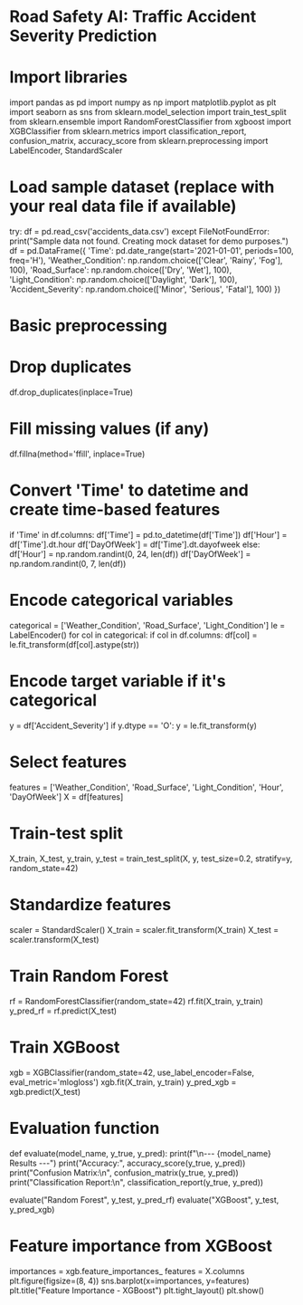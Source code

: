 # Road Safety AI: Traffic Accident Severity Prediction

# Import libraries
import pandas as pd
import numpy as np
import matplotlib.pyplot as plt
import seaborn as sns
from sklearn.model_selection import train_test_split
from sklearn.ensemble import RandomForestClassifier
from xgboost import XGBClassifier
from sklearn.metrics import classification_report, confusion_matrix, accuracy_score
from sklearn.preprocessing import LabelEncoder, StandardScaler

# Load sample dataset (replace with your real data file if available)
try:
    df = pd.read_csv('accidents_data.csv')
except FileNotFoundError:
    print("Sample data not found. Creating mock dataset for demo purposes.")
    df = pd.DataFrame({
        'Time': pd.date_range(start='2021-01-01', periods=100, freq='H'),
        'Weather_Condition': np.random.choice(['Clear', 'Rainy', 'Fog'], 100),
        'Road_Surface': np.random.choice(['Dry', 'Wet'], 100),
        'Light_Condition': np.random.choice(['Daylight', 'Dark'], 100),
        'Accident_Severity': np.random.choice(['Minor', 'Serious', 'Fatal'], 100)
    })

# Basic preprocessing
# Drop duplicates
df.drop_duplicates(inplace=True)

# Fill missing values (if any)
df.fillna(method='ffill', inplace=True)

# Convert 'Time' to datetime and create time-based features
if 'Time' in df.columns:
    df['Time'] = pd.to_datetime(df['Time'])
    df['Hour'] = df['Time'].dt.hour
    df['DayOfWeek'] = df['Time'].dt.dayofweek
else:
    df['Hour'] = np.random.randint(0, 24, len(df))
    df['DayOfWeek'] = np.random.randint(0, 7, len(df))

# Encode categorical variables
categorical = ['Weather_Condition', 'Road_Surface', 'Light_Condition']
le = LabelEncoder()
for col in categorical:
    if col in df.columns:
        df[col] = le.fit_transform(df[col].astype(str))

# Encode target variable if it's categorical
y = df['Accident_Severity']
if y.dtype == 'O':
    y = le.fit_transform(y)

# Select features
features = ['Weather_Condition', 'Road_Surface', 'Light_Condition', 'Hour', 'DayOfWeek']
X = df[features]

# Train-test split
X_train, X_test, y_train, y_test = train_test_split(X, y, test_size=0.2, stratify=y, random_state=42)

# Standardize features
scaler = StandardScaler()
X_train = scaler.fit_transform(X_train)
X_test = scaler.transform(X_test)

# Train Random Forest
rf = RandomForestClassifier(random_state=42)
rf.fit(X_train, y_train)
y_pred_rf = rf.predict(X_test)

# Train XGBoost
xgb = XGBClassifier(random_state=42, use_label_encoder=False, eval_metric='mlogloss')
xgb.fit(X_train, y_train)
y_pred_xgb = xgb.predict(X_test)

# Evaluation function
def evaluate(model_name, y_true, y_pred):
    print(f"\n--- {model_name} Results ---")
    print("Accuracy:", accuracy_score(y_true, y_pred))
    print("Confusion Matrix:\n", confusion_matrix(y_true, y_pred))
    print("Classification Report:\n", classification_report(y_true, y_pred))

evaluate("Random Forest", y_test, y_pred_rf)
evaluate("XGBoost", y_test, y_pred_xgb)

# Feature importance from XGBoost
importances = xgb.feature_importances_
features = X.columns
plt.figure(figsize=(8, 4))
sns.barplot(x=importances, y=features)
plt.title("Feature Importance - XGBoost")
plt.tight_layout()
plt.show()



